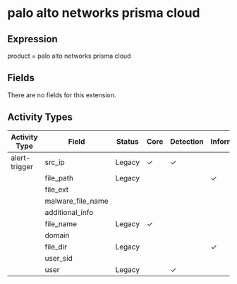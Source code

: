 palo alto networks prisma cloud
===============================

Expression
----------

product = palo alto networks prisma cloud

Fields
------

There are no fields for this extension.

Activity Types
--------------

| Activity Type | Field             | Status | Core     | Detection | Informational |
| ------------- | ----------------- | ------ | -------- | --------- | ------------- |
| alert-trigger | src_ip            | Legacy | &#10003; | &#10003;  |               |
|               | file_path         | Legacy |          |           | &#10003;      |
|               | file_ext          |        |          |           |               |
|               | malware_file_name |        |          |           |               |
|               | additional_info   |        |          |           |               |
|               | file_name         | Legacy | &#10003; |           |               |
|               | domain            |        |          |           |               |
|               | file_dir          | Legacy |          |           | &#10003;      |
|               | user_sid          |        |          |           |               |
|               | user              | Legacy |          | &#10003;  |               |

